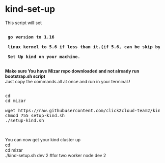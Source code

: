 # kind-set-up
<div>
This script will set
</div>
<pre><b>
 go version to 1.16</br>
 linux kernel to 5.6 if less than it.(if 5.6, can be skip by y/n option during installation)</br>
 Set Up kind on your machine.
 </b></pre>
<div>
  <b>Make sure You have Mizar repo downloaded and not already run bootstrap.sh script</b>
  </div>
  <div>
  Just copy the commands all at once and run in your terminal.!
</div>
<pre>
<div>
cd
cd mizar
<div>
wget https://raw.githubusercontent.com/click2cloud-team2/kind-set-up/main/setup-kind.sh
chmod 755 setup-kind.sh
./setup-kind.sh

</div>
</pre>
<div>
You can now get your kind cluster up </br>
cd </br>
cd mizar </br>
./kind-setup.sh dev 2 #for two worker node dev 2
</div>

